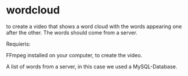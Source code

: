 # wordcloud

to create a video that shows a word cloud with the words appearing one after the other. 
The words should come from a server. 

Requieris:

FFmpeg installed on your computer, to create the video.

A list of words from a server, in this case we used a MySQL-Database.
